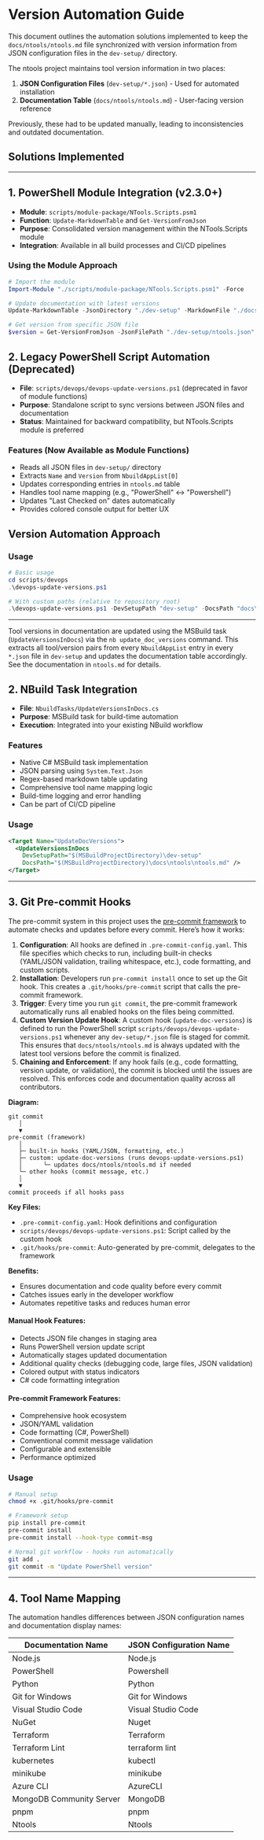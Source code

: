 # Version Automation Guide

This document outlines the automation solutions implemented to keep the `docs/ntools/ntools.md` file synchronized with version information from JSON configuration files in the `dev-setup/` directory.

The ntools project maintains tool version information in two places:
1. **JSON Configuration Files** (`dev-setup/*.json`) - Used for automated installation
2. **Documentation Table** (`docs/ntools/ntools.md`) - User-facing version reference

Previously, these had to be updated manually, leading to inconsistencies and outdated documentation.

## Solutions Implemented

---

## 1. PowerShell Module Integration (v2.3.0+)

- **Module**: `scripts/module-package/NTools.Scripts.psm1`
- **Function**: `Update-MarkdownTable` and `Get-VersionFromJson`
- **Purpose**: Consolidated version management within the NTools.Scripts module
- **Integration**: Available in all build processes and CI/CD pipelines

### Using the Module Approach
```powershell
# Import the module
Import-Module "./scripts/module-package/NTools.Scripts.psm1" -Force

# Update documentation with latest versions
Update-MarkdownTable -JsonDirectory "./dev-setup" -MarkdownFile "./docs/ntools/ntools.md"

# Get version from specific JSON file  
$version = Get-VersionFromJson -JsonFilePath "./dev-setup/ntools.json"
```

## 2. Legacy PowerShell Script Automation (Deprecated)

- **File**: `scripts/devops/devops-update-versions.ps1` (deprecated in favor of module functions)
- **Purpose**: Standalone script to sync versions between JSON files and documentation
- **Status**: Maintained for backward compatibility, but NTools.Scripts module is preferred

### Features (Now Available as Module Functions)
- Reads all JSON files in `dev-setup/` directory
- Extracts `Name` and `Version` from `NbuildAppList[0]`
- Updates corresponding entries in `ntools.md` table
- Handles tool name mapping (e.g., "PowerShell" ↔ "Powershell")
- Updates "Last Checked on" dates automatically
- Provides colored console output for better UX

## Version Automation Approach
### Usage
```powershell
# Basic usage
cd scripts/devops
.\devops-update-versions.ps1

# With custom paths (relative to repository root)
.\devops-update-versions.ps1 -DevSetupPath "dev-setup" -DocsPath "docs\ntools\ntools.md"
```

---

Tool versions in documentation are updated using the MSBuild task (`UpdateVersionsInDocs`) via the `nb update_doc_versions` command. This extracts all tool/version pairs from every `NbuildAppList` entry in every `*.json` file in `dev-setup` and updates the documentation table accordingly. See the documentation in `ntools.md` for details.

## 2. NBuild Task Integration

- **File**: `NbuildTasks/UpdateVersionsInDocs.cs`
- **Purpose**: MSBuild task for build-time automation
- **Execution**: Integrated into your existing NBuild workflow

### Features
- Native C# MSBuild task implementation
- JSON parsing using `System.Text.Json`
- Regex-based markdown table updating
- Comprehensive tool name mapping logic
- Build-time logging and error handling
- Can be part of CI/CD pipeline

### Usage
```xml
<Target Name="UpdateDocVersions">
  <UpdateVersionsInDocs 
    DevSetupPath="$(MSBuildProjectDirectory)\dev-setup" 
    DocsPath="$(MSBuildProjectDirectory)\docs\ntools\ntools.md" />
</Target>
```

---

## 3. Git Pre-commit Hooks


The pre-commit system in this project uses the [pre-commit framework](https://pre-commit.com/) to automate checks and updates before every commit. Here’s how it works:

1. **Configuration**: All hooks are defined in `.pre-commit-config.yaml`. This file specifies which checks to run, including built-in checks (YAML/JSON validation, trailing whitespace, etc.), code formatting, and custom scripts.
2. **Installation**: Developers run `pre-commit install` once to set up the Git hook. This creates a `.git/hooks/pre-commit` script that calls the pre-commit framework.
3. **Trigger**: Every time you run `git commit`, the pre-commit framework automatically runs all enabled hooks on the files being committed.
4. **Custom Version Update Hook**: A custom hook (`update-doc-versions`) is defined to run the PowerShell script `scripts/devops/devops-update-versions.ps1` whenever any `dev-setup/*.json` file is staged for commit. This ensures that `docs/ntools/ntools.md` is always updated with the latest tool versions before the commit is finalized.
5. **Chaining and Enforcement**: If any hook fails (e.g., code formatting, version update, or validation), the commit is blocked until the issues are resolved. This enforces code and documentation quality across all contributors.

**Diagram:**

```
git commit
   │
   ▼
pre-commit (framework)
   │
   ├─ built-in hooks (YAML/JSON, formatting, etc.)
   ├─ custom: update-doc-versions (runs devops-update-versions.ps1)
   │      └─ updates docs/ntools/ntools.md if needed
   └─ other hooks (commit message, etc.)
   │
   ▼
commit proceeds if all hooks pass
```

**Key Files:**
- `.pre-commit-config.yaml`: Hook definitions and configuration
- `scripts/devops/devops-update-versions.ps1`: Script called by the custom hook
- `.git/hooks/pre-commit`: Auto-generated by pre-commit, delegates to the framework

**Benefits:**
- Ensures documentation and code quality before every commit
- Catches issues early in the developer workflow
- Automates repetitive tasks and reduces human error


#### Manual Hook Features:
- Detects JSON file changes in staging area
- Runs PowerShell version update script
- Automatically stages updated documentation
- Additional quality checks (debugging code, large files, JSON validation)
- Colored output with status indicators
- C# code formatting integration

#### Pre-commit Framework Features:
- Comprehensive hook ecosystem
- JSON/YAML validation
- Code formatting (C#, PowerShell)
- Conventional commit message validation
- Configurable and extensible
- Performance optimized

### Usage
```bash
# Manual setup
chmod +x .git/hooks/pre-commit

# Framework setup
pip install pre-commit
pre-commit install
pre-commit install --hook-type commit-msg

# Normal git workflow - hooks run automatically
git add .
git commit -m "Update PowerShell version"
```

---
## 4. Tool Name Mapping

The automation handles differences between JSON configuration names and documentation display names:

| Documentation Name | JSON Configuration Name |
|-------------------|------------------------|
| Node.js | Node.js |
| PowerShell | Powershell |
| Python | Python |
| Git for Windows | Git for Windows |
| Visual Studio Code | Visual Studio Code |
| NuGet | Nuget |
| Terraform | Terraform |
| Terraform Lint | terraform lint |
| kubernetes | kubectl |
| minikube | minikube |
| Azure CLI | AzureCLI |
| MongoDB Community Server | MongoDB |
| pnpm | pnpm |
| Ntools | Ntools |
